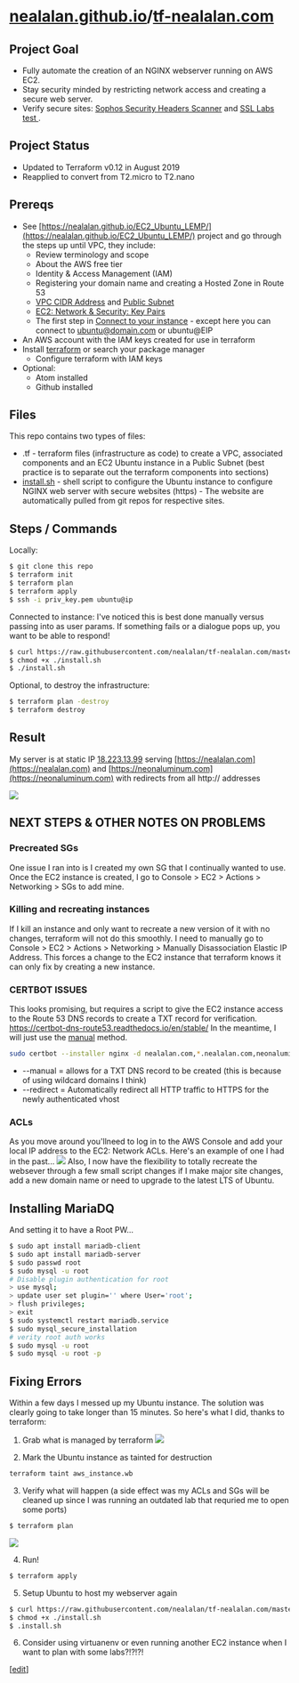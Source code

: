 # [nealalan.github.io](https://nealalan.github.io)/[tf-nealalan.com](https://nealalan.github.io/tf-nealalan.com)

## Project Goal
- Fully automate the creation of an NGINX webserver running on AWS EC2.
- Stay security minded by restricting network access and creating a secure web server. 
- Verify secure sites: [Sophos Security Headers Scanner](https://securityheaders.com/) and [SSL Labs test
](https://www.ssllabs.com/ssltest).

## Project Status
- Updated to Terraform v0.12 in August 2019
- Reapplied to convert from T2.micro to T2.nano

## Prereqs
- See [https://nealalan.github.io/EC2_Ubuntu_LEMP/](https://nealalan.github.io/EC2_Ubuntu_LEMP/) project and go through the steps up until VPC, they include:
  - Review terminology and scope
  - About the AWS free tier
  - Identity & Access Management (IAM)
  - Registering your domain name and creating a Hosted Zone in Route 53
  - [VPC CIDR Address](https://github.com/nealalan/EC2_Ubuntu_LEMP/blob/master/README.md#vpc-cidr-address) and [Public Subnet](https://github.com/nealalan/EC2_Ubuntu_LEMP/blob/master/README.md#vpc-public-subnetwork-subnet)
  - [EC2: Network & Security: Key Pairs](https://github.com/nealalan/EC2_Ubuntu_LEMP/blob/master/README.md#ec2-network--security-key-pairs)
  - The first step in [Connect to your instance](https://github.com/nealalan/EC2_Ubuntu_LEMP/blob/master/README.md#connect-to-your-instance) - except here you can connect to ubuntu@domain.com or ubuntu@EIP
- An AWS account with the IAM keys created for use in terraform
- Install [terraform](https://learn.hashicorp.com/terraform/getting-started/install.html) or search your package manager
  - Configure terraform with IAM keys
- Optional:
  - Atom installed
  - Github installed
  
## Files
This repo contains two types of files:
- .tf - terraform files (infrastructure as code) to create a VPC, associated components and an EC2 Ubuntu instance in a Public Subnet (best practice is to separate out the terraform components into sections) 
- [install.sh](https://github.com/nealalan/tf-nealalan.com/blob/master/install.sh) - shell script to configure the Ubuntu instance to configure NGINX web server with secure websites (https) - The website are automatically pulled from git repos for respective sites.

## Steps / Commands
Locally:
```bash
$ git clone this repo
$ terraform init
$ terraform plan
$ terraform apply
$ ssh -i priv_key.pem ubuntu@ip
```

Connected to instance: I've noticed this is best done manually versus passing into as user params. If something fails or a dialogue pops up, you want to be able to respond!

```bash
$ curl https://raw.githubusercontent.com/nealalan/tf-nealalan.com/master/install.sh > install.sh
$ chmod +x ./install.sh
$ ./install.sh
```

Optional, to destroy the infrastructure:
```bash
$ terraform plan -destroy
$ terraform destroy
```

## Result
My server is at static IP [18.223.13.99](http://18.223.13.99) serving [https://nealalan.com](https://nealalan.com) and [https://neonaluminum.com](https://neonaluminum.com) with redirects from all http:// addresses

![](https://raw.githubusercontent.com/nealalan/EC2_Ubuntu_LEMP/master/sites-as-https.png)



## NEXT STEPS & OTHER NOTES ON PROBLEMS
### Precreated SGs

One issue I ran into is I created my own SG that I continually wanted to use. Once the EC2 instance is created, I go to Console > EC2 > Actions > Networking > SGs to add mine.

### Killing and recreating instances

If I kill an instance and only want to recreate a new version of it with no changes, terraform will not do this smoothly. I need to manually go to Console > EC2 > Actions > Networking > Manually Disassociation Elastic IP Address. This forces a change to the EC2 instance that terraform knows it can only fix by creating a new instance.

### CERTBOT ISSUES

This looks promising, but requires a script to give the EC2 instance access to the Route 53 DNS records to create a TXT record for verification. https://certbot-dns-route53.readthedocs.io/en/stable/ In the meantime, I will just use the [manual](https://certbot.eff.org/docs/using.html#manual) method.

```bash
sudo certbot --installer nginx -d nealalan.com,*.nealalan.com,neonaluminum.com,*.neonaluminum.com,*.fire.neonaluminum.com --pre-hook 'sudo service nginx stop' --post-hook 'sudo service nginx start' --email nad80@yahoo.com --agree-tos --eff-email --redirect --manual'
```
* --manual = allows for a TXT DNS record to be created (this is because of using wildcard domains I think)
* --redirect =  Automatically redirect all HTTP traffic to HTTPS for the newly authenticated vhost

### ACLs
As you move around you'llneed to log in to the AWS Console and add your local IP address to the EC2: Network ACLs. Here's an example of one I had in the past...
![](https://raw.githubusercontent.com/nealalan/EC2_Ubuntu_LEMP/master/ACLsshlist.png)
Also, I now have the flexibility to totally recreate the websever through a few small script changes if I make major site changes, add a new domain name or need to upgrade to the latest LTS of Ubuntu.

## Installing MariaDQ 
And setting it to have a Root PW...
```bash
$ sudo apt install mariadb-client
$ sudo apt install mariadb-server
$ sudo passwd root 
$ sudo mysql -u root
# Disable plugin authentication for root
> use mysql;
> update user set plugin='' where User='root';
> flush privileges;
> exit
$ sudo systemctl restart mariadb.service
$ sudo mysql_secure_installation
# verity root auth works
$ sudo mysql -u root
$ sudo mysql -u root -p
```

## Fixing Errors
Within a few days I messed up my Ubuntu instance. The solution was clearly going to take longer than 15 minutes. So here's what I did, thanks to terraform:

1. Grab what is managed by terraform
![](https://github.com/nealalan/tf-nealalan.com/blob/master/images/Screen%20Shot%202018-12-10%20at%209.19.52%20PM.jpg?raw=true)

2. Mark the Ubuntu instance as tainted for destruction
```bash
terraform taint aws_instance.wb
```

3. Verify what will happen (a side effect was my ACLs and SGs will be cleaned up since I was running an outdated lab that requried me to open some ports)
```bash
$ terraform plan
```
![](https://github.com/nealalan/tf-nealalan.com/blob/master/images/Screen%20Shot%202018-12-10%20at%209.17.39%20PM.jpg?raw=true)

4. Run!
```bash
$ terraform apply
```

5. Setup Ubuntu to host my webserver again
```bash
$ curl https://raw.githubusercontent.com/nealalan/tf-nealalan.com/master/install.sh > install.sh
$ chmod +x ./install.sh
$ .install.sh
```

6. Consider using virtuanenv or even running another EC2 instance when I want to plan with some labs?!?!?! 

[[edit](https://github.com/nealalan/tf-nealalan.com/edit/master/README.md)]
